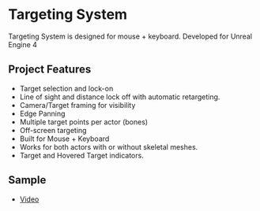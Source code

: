 # Targeting System

Targeting System is designed for mouse + keyboard. Developed for Unreal Engine 4

## Project Features
* Target selection and lock-on
* Line of sight and distance lock off with automatic retargeting.
* Camera/Target framing for visibility
* Edge Panning
* Multiple target points per actor (bones)
* Off-screen targeting
* Built for Mouse + Keyboard
* Works for both actors with or without skeletal meshes.
* Target and Hovered Target indicators.

## Sample
* [Video](https://youtu.be/eAHFwqtRn1Y)
